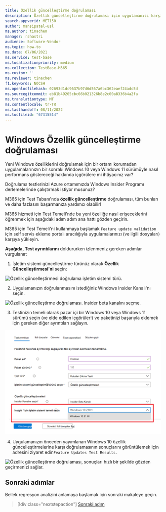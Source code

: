 ```yaml
---
title: Özellik güncelleştirme doğrulaması
description: Özellik güncelleştirme doğrulaması için uygulamanızı karşıya yüklemeyle ilgili ayrıntılar
search.appverid: MET150
author: mansipatel-usl
ms.author: tinachen
manager: rshastri
audience: Software-Vendor
ms.topic: how-to
ms.date: 07/06/2021
ms.service: test-base
ms.localizationpriority: medium
ms.collection: TestBase-M365
ms.custom: ''
ms.reviewer: tinachen
f1.keywords: NOCSH
ms.openlocfilehash: 02693d1dc9637b97d6d567a6bc362eaef24adc5d
ms.sourcegitcommit: eb81b49205cbc66b021326b8e2c00a8336b4a2fa
ms.translationtype: MT
ms.contentlocale: tr-TR
ms.lasthandoff: 08/11/2022
ms.locfileid: "67315514"
---
```

# <a name="windows-feature-update-validation"></a>Windows Özellik güncelleştirme doğrulaması

Yeni Windows özelliklerini doğrulamak için bir ortamı korumadan uygulamalarınızın bir sonraki Windows 10 veya Windows 11 sürümüyle nasıl performans göstereceği hakkında içgörülere mi ihtiyacınız var? 

Doğrulama testlerinizi Azure ortamımızda Windows Insider Programı derlemelerinde çalıştırmak istiyor musunuz?

M365 için Test Tabanı'nda **özellik güncelleştirme** doğrulaması, tüm bunları ve daha fazlasını başarmanıza yardımcı olabilir!

M365 hizmeti için Test Temeli'nde bu yeni özelliğe nasıl erişeceklerini öğrenmek için aşağıdaki adım adım ana hattı gözden geçirin.

M365 için Test Temeli'ni kullanmaya başlamak ```Feature update validation``` için self servis ekleme portalı aracılığıyla uygulamalarınızı (ve ilgili dosyaları) karşıya yükleyin. 

**Aşağıda, Test ayrıntılarını** doldururken izlenmeniz gereken adımlar vurgulanır:

1. İşletim sistemi güncelleştirme türünüz olarak **Özellik Güncelleştirmesi'ni** seçin:

![Özellik güncelleştirmesi doğrulama işletim sistemi türü.](Media/Feature-update-validation-01.png)

2. Uygulamanızın doğrulanmasını istediğiniz Windows Insider Kanalı'nı seçin.  

![Özellik güncelleştirme doğrulaması. Insider beta kanalını seçme.](Media/Feature-update-validation-02.png)

3. Testinizin temeli olarak pazar içi bir Windows 10 veya Windows 11 sürümü seçin (ve elde edilen içgörüler!) ve paketinizi başarıyla eklemek için gereken diğer ayrıntıları sağlayın.

![Windows 10 ve Windows 11 sürümleriyle özellik güncelleştirme doğrulaması.](Media/Feature-update-validation-03.png)

4. Uygulamanızın önceden yayımlanan Windows 10 özellik güncelleştirmelerine karşı doğrulamasının sonuçlarını görüntülemek için adresini ziyaret edin```Feature Updates Test Results```.

![Özellik güncelleştirme doğrulaması, sonuçları hızlı bir şekilde gözden geçirmenizi sağlar.](Media/Feature-update-validation-04.png)


## <a name="next-steps"></a>Sonraki adımlar

Bellek regresyon analizini anlamaya başlamak için sonraki makaleye geçin.
> [!div class="nextstepaction"]
> [Sonraki adım](memory.md)

<!---
Add button for next page
-->
